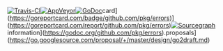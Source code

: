 [![Travis-CI](https://travis-ci.org/pkg/errors.svg)](https://travis-ci.org/pkg/errors)[![AppVeyor](https://ci.appveyor.com/api/projects/status/b98mptawhudj53ep/branch/master?svg=true)](https://ci.appveyor.com/project/davecheney/errors/branch/master)[![GoDoc](https://godoc.org/github.com/pkg/errors?status.svg)](http://godoc.org/github.com/pkg/errors)card](https://goreportcard.com/badge/github.com/pkg/errors)](https://goreportcard.com/report/github.com/pkg/errors)[![Sourcegraph](https://sourcegraph.com/github.com/pkg/errors/-/badge.svg)](https://sourcegraph.com/github.com/pkg/errors?badge)information](https://godoc.org/github.com/pkg/errors).proposals](https://go.googlesource.com/proposal/+/master/design/go2draft.md)